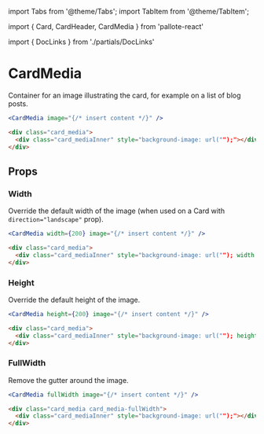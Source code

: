 ---
---
import Tabs from '@theme/Tabs';
import TabItem from '@theme/TabItem';

import { Card, CardHeader, CardMedia } from 'pallote-react'

import { DocLinks } from './partials/DocLinks'

# CardMedia

Container for an image illustrating the card, for example on a list of blog posts.

<DocLinks
  storybook="https://react.pallote.com/?path=/docs/components-cardmedia--docs"
/>

<div class="docs_block">
  <CardMedia image="https://upload.wikimedia.org/wikipedia/commons/9/9a/Chanterelle_Cantharellus_cibarius.jpg" />
</div>

<Tabs groupId="package" queryString>
  <TabItem value="react" label="React">

```jsx
<CardMedia image="{/* insert content */}" />
```
  </TabItem>
  <TabItem value="css" label="CSS">

```html
<div class="card_media">
  <div class="card_mediaInner" style="background-image: url("");"></div>
</div>  
```
  </TabItem>
</Tabs>

## Props

### Width

Override the default width of the image (when used on a Card with `direction="landscape"` prop).

<div class="docs_block" style={{gap: '2rem'}}>

  <CardMedia width={200} image="https://upload.wikimedia.org/wikipedia/commons/9/9a/Chanterelle_Cantharellus_cibarius.jpg" />
</div>

<Tabs groupId="package" queryString>
   <TabItem value="react" label="React">
  
```jsx
<CardMedia width={200} image="{/* insert content */}" />
```
  </TabItem>
  <TabItem value="css" label="CSS">

```html
<div class="card_media">
  <div class="card_mediaInner" style="background-image: url(""); width: 200px;"></div>
</div>  
```
  </TabItem>
</Tabs>

### Height

Override the default height of the image.

<div class="docs_block" style={{gap: '2rem'}}>

  <CardMedia height={200} image="https://upload.wikimedia.org/wikipedia/commons/9/9a/Chanterelle_Cantharellus_cibarius.jpg" />
</div>

<Tabs groupId="package" queryString>
   <TabItem value="react" label="React">
  
```jsx
<CardMedia height={200} image="{/* insert content */}" />
```
  </TabItem>
  <TabItem value="css" label="CSS">

```html
<div class="card_media">
  <div class="card_mediaInner" style="background-image: url(""); height: 200px;"></div>
</div>  
```
  </TabItem>
</Tabs>

### FullWidth

Remove the gutter around the image.

<div class="docs_block" style={{gap: '2rem'}}>

  <Card>
    <CardMedia fullWidth image="https://upload.wikimedia.org/wikipedia/commons/9/9a/Chanterelle_Cantharellus_cibarius.jpg" />
    <CardHeader title="Full width" />
  </Card>
</div>

<Tabs groupId="package" queryString>
   <TabItem value="react" label="React">
  
```jsx
<CardMedia fullWidth image="{/* insert content */}" />
```
  </TabItem>
  <TabItem value="css" label="CSS">

```html
<div class="card_media card_media-fullWidth">
  <div class="card_mediaInner" style="background-image: url("");"></div>
</div>  
```
  </TabItem>
</Tabs>
